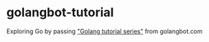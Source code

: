 # golangbot-tutorial
Exploring Go by passing ["Golang tutorial series"](https://golangbot.com/learn-golang-series/) from golangbot.com
